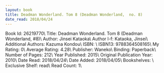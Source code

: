 ```yaml
---
layout: book
title: Deadman Wonderland. Tom 8 (Deadman Wonderland,  no. 8)
date_read: 2018/04/24
---
```


Book Id: 26219770\ 
Title: Deadman Wonderland. Tom 8 (Deadman Wonderland, #8)\ 
Author: Jinsei Kataoka\ 
Author l-f: Kataoka, Jinsei\ 
Additional Authors: Kazuma Kondou\ 
ISBN: \ 
ISBN13: 9788364508165\ 
My Rating: 0\ 
Average Rating: 4.28\ 
Publisher: Waneko\ 
Binding: Paperback\ 
Number of Pages: 212\ 
Year Published: 2015\ 
Original Publication Year: 2010\ 
Date Read: 2018/04/24\ 
Date Added: 2018/04/05\ 
Bookshelves: \ 
Exclusive Shelf: read\ 
Read Count: 1\ 

